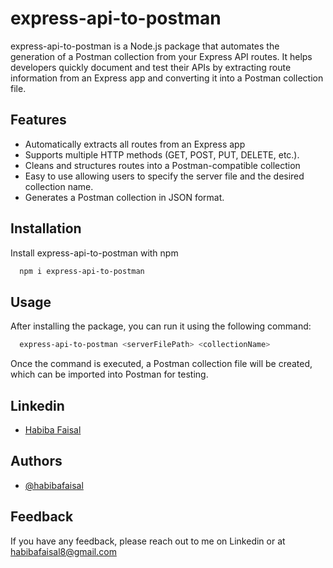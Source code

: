 
# express-api-to-postman

express-api-to-postman is a Node.js package that automates the generation of a Postman collection from your Express API routes. It helps developers quickly document and test their APIs by extracting route information from an Express app and converting it into a Postman collection file.





## Features

- Automatically extracts all routes from an Express app
- Supports multiple HTTP methods (GET, POST, PUT, DELETE, etc.).
- Cleans and structures routes into a Postman-compatible collection
- Easy to use allowing users to specify the server file and the desired collection name.
- Generates a Postman collection in JSON format.


## Installation

Install express-api-to-postman with npm

```bash
  npm i express-api-to-postman
```
    
## Usage


After installing the package, you can run it using the following command:

```bash
  express-api-to-postman <serverFilePath> <collectionName>

```

Once the command is executed, a Postman collection file will be created, which can be imported into Postman for testing.
    
## Linkedin

- [Habiba Faisal](https://www.linkedin.com/in/habiba-faisal-a46b75176/)

## Authors

- [@habibafaisal](https://www.github.com/habibafaisal)


## Feedback

If you have any feedback, please reach out to me on Linkedin or at habibafaisal8@gmail.com

